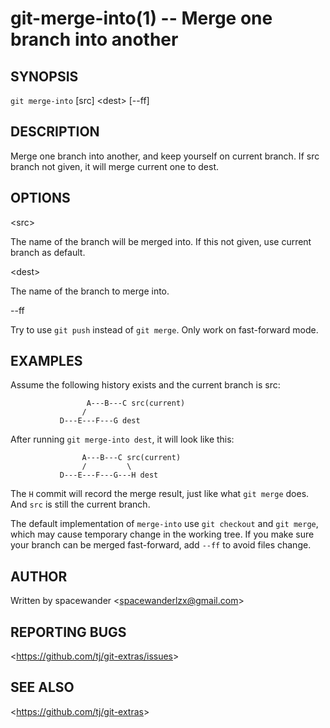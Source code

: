 git-merge-into(1) -- Merge one branch into another
=================================

## SYNOPSIS

`git merge-into` [src] &lt;dest&gt; [--ff]

## DESCRIPTION

Merge one branch into another, and keep yourself on current branch. If src branch not given, it will merge current one to dest.

## OPTIONS
  
  &lt;src&gt;

  The name of the branch will be merged into. If this not given, use current branch as default.

  &lt;dest&gt;

  The name of the branch to merge into.

  --ff

  Try to use `git push` instead of `git merge`. Only work on fast-forward mode.

## EXAMPLES

Assume the following history exists and the current branch is src:

                     A---B---C src(current)
                    /
               D---E---F---G dest

After running `git merge-into dest`, it will look like this:

                    A---B---C src(current)
                    /         \
               D---E---F---G---H dest

The `H` commit will record the merge result, just like what `git merge` does.
And `src` is still the current branch.

The default implementation of `merge-into` use `git checkout` and `git merge`, 
which may cause temporary change in the working tree. If you make sure your 
branch can be merged fast-forward, add `--ff` to avoid files change.

## AUTHOR

Written by spacewander &lt;<spacewanderlzx@gmail.com>&gt;

## REPORTING BUGS

&lt;<https://github.com/tj/git-extras/issues>&gt;

## SEE ALSO

&lt;<https://github.com/tj/git-extras>&gt;
